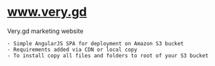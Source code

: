 # www.very.gd
Very.gd marketing website

    - Simple AngularJS SPA for deployment on Amazon S3 bucket
    - Requirements added via CDN or local copy
    - To install copy all files and folders to root of your S3 bucket
